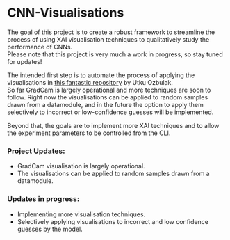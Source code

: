 # CNN-Visualisations

The goal of this project is to create a robust framework to streamline the process of using XAI visualisation techniques to qualitatively study the performance of CNNs.  
Please note that this project is very much a work in progress, so stay tuned for updates!

The intended first step is to automate the process of applying the visualisations in [this fantastic repository](https://github.com/utkuozbulak/pytorch-cnn-visualizations) by Utku Ozbulak.  
So far GradCam is largely operational and more techniques are soon to follow. Right now the visualisations can be applied to random samples drawn from a datamodule, and in the future the option to apply them selectively to incorrect or low-confidence guesses will be implemented.

Beyond that, the goals are to implement more XAI techniques and to allow the experiment parameters to be controlled from the CLI.

### Project Updates:

* GradCam visualisation is largely operational.
* The visualisations can be applied to random samples drawn from a datamodule.

### Updates in progress:

* Implementing more visualisation techniques.
* Selectively applying visualisations to incorrect and low confidence guesses by the model.
